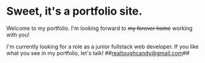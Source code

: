 # Sweet, it's a portfolio site. 

Welcome to my portfolio. I'm looking forward to ~~my forever home~~ working with you!  

I'm currently looking for a role as a junior fullstack web developer. If you like what you see in my portfolio, let's talk! ##realtoughcandy@gmail.com##
